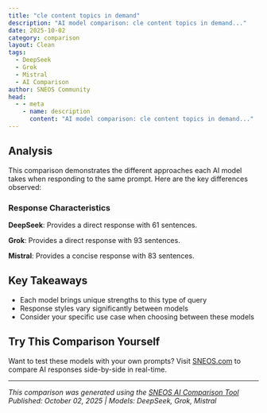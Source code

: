 ```yaml
---
title: "cle content topics in demand"
description: "AI model comparison: cle content topics in demand..."
date: 2025-10-02
category: comparison
layout: Clean
tags:
  - DeepSeek
  - Grok
  - Mistral
  - AI Comparison
author: SNEOS Community
head:
  - - meta
    - name: description
      content: "AI model comparison: cle content topics in demand..."
---
```


<ChatComparison
  title="cle content topics in demand"
  prompt="cle content topics in demand"
  :responses='{"DeepSeek": "Of course! \u0022Content topics in demand\u0022 is a dynamic concept, but by analyzing search trends, social media conversations, and market needs, we can identify several high-demand categories that consistently perform well.\n\nHere is a breakdown of content topics that are currently in high demand, categorized for clarity.\n\n### 1. Personal Finance \u0026 Money-Making\nThis category is perpetually popular as people constantly seek to improve their financial situation.\n\n* **Inflation \u0026 Recession-Proofing:** How to budget with rising costs, frugal living tips, recession-proof skills, and side hustles that work in a tough economy.\n* **The FIRE Movement:** Content around \u0022Financial Independence, Retire Early\u0022 \u2013 detailed savings strategies, investment for passive income, and case studies.\n* **Modern Investing:** Explaining cryptocurrencies, NFTs (from an educational standpoint), robo-advisors, and ESG (Environmental, Social, Governance) investing for beginners.\n* **Debt Management:** Strategies for paying off student loans, credit card debt, and medical bills. Debt snowball vs. debt avalanche methods.\n* **Remote Work \u0026 Freelancing:** How to find high-paying remote jobs, build a freelance portfolio, and negotiate rates.\n\n### 2. Health, Wellness \u0026 Self-Care\nThe pandemic accelerated a lasting focus on holistic well-being.\n\n* **Mental Health De-stigmatization:** Content on managing anxiety, burnout recovery, mindfulness practices, and the importance of therapy.\n* **Holistic \u0026 Functional Medicine:** Interest in gut health, hormonal balance, sleep optimization, and non-pharmaceutical approaches to chronic issues.\n* **Fitness for Busy People:** Short, effective home workouts (15-20 minutes), \u0022lazy girl\u0022 workouts, and integrating movement into a sedentary lifestyle.\n* **Personalized Nutrition:** Diets based on genetics or blood type (debunking or supporting), managing specific conditions through food (e.g., PCOS, IBS), and sustainable eating.\n* **Longevity \u0026 Biohacking:** From simple tips like cold plunges and intermittent fasting to more advanced topics like NAD\u002B and peptide therapies.\n\n### 3. Technology \u0026 AI Literacy\nThe AI explosion has created a massive knowledge gap that people are eager to fill.\n\n* **Generative AI for Everyone:** Practical guides on using ChatGPT, Midjourney, and other AI tools for work, creativity, and daily life.\n* **Digital Privacy \u0026 Security:** How to protect your data, use a VPN, create strong passwords, and understand digital footprints.\n* **\u0022Skilling Up\u0022 for the Future:** Learning to code (Python, JavaScript), no-code/low-code platforms (Bubble, Webflow), and data analysis skills.\n* **Productivity Tech:** Reviews and tutorials for the best project management apps (Notion, ClickUp), automation tools (Zapier), and digital note-taking systems.\n\n### 4. Sustainable \u0026 Conscious Living\nConsumers are more informed and want to make ethical choices.\n\n* **Sustainable Swaps \u0026 Minimalism:** How to reduce waste, build a capsule wardrobe, and make eco-friendly choices without breaking the bank (aka \u0022conscious consumerism\u0022).\n* **Plant-Based \u0026 Local Living:** Recipes for vegan meals, the benefits of a plant-based diet, and how to support local farmers and businesses.\n* **DIY \u0026 Homesteading:** From making your own cleaning products and growing a small balcony garden to more serious topics like raising chickens and food preservation.\n* **The Circular Economy:** Content on thrifting, upcycling, repairing, and renting instead of buying.\n\n### 5. Personal Development \u0026 Lifestyle\nThe eternal quest for self-improvement continues to evolve.\n\n* **Soft Skills in a Digital World:** How to improve communication, emotional intelligence, critical thinking, and public speaking in a remote or hybrid environment.\n* **Identity \u0026 Purpose:** Content around finding your ikigai, navigating a quarter-life or mid-life crisis, and designing a life you don\u0027t need a vacation from.\n* **Relationship Dynamics:** Modern dating, communication in relationships, navigating non-traditional family structures, and building strong friendships as an adult.\n* **Productivity \u0026 Time Management:** Methods like time-blocking, the Pomodoro Technique, and how to achieve a \u0022deep work\u0022 state while avoiding burnout.\n\n### 6. Niche Hobbies \u0026 Passion Projects\nPeople are investing more time in hobbies for joy and mental health.\n\n* **The \u0022Cottagecore\u0022 Aesthetic:** Baking sourdough, gardening, pottery, embroidery, and other traditional crafts.\n* **Content Creation \u0026 Gaming:** How to grow on new platforms (TikTok, Twitch), video editing for beginners, and the world of indie games.\n* **High-Tech Hobbies:** 3D printing, drone piloting, home automation (Smart Home), and building custom PCs.\n* **Outdoor \u0026 Adventure:** Accessible hiking, van life, kayaking, and astrophotography.\n\n### How to Validate and Find Your Niche Within These Topics:\n\n1. **Use Trend Tools:** Tools like **Google Trends**, **AnswerThePublic**, and **BuzzSumo** can show you what people are actively searching for.\n2. **Listen on Social Media:** Reddit (subreddits are goldmines), TikTok comments, and Twitter threads are where people ask raw, unfiltered questions.\n3. **Identify the \u0022Problem\u0022:** The best content solves a problem. What are people struggling with in your chosen category? (e.g., \u0022I want to invest but I\u0027m scared of losing money,\u0022 or \u0022I want to eat healthier but have no time to cook.\u0022)\n4. **Find Your Angle:** Don\u0027t just cover the broad topic. Add your unique perspective, experience, or voice. For example, \u0022Sustainable living for apartment dwellers\u0022 or \u0022Personal finance for creative freelancers.\u0022\n\n**The key takeaway:** The most in-demand content **solves a specific problem, teaches a valuable skill, or provides a sense of community and understanding** for the audience. Choose a topic you are genuinely interested in, and you\u0027ll be able to create authentic, lasting content that meets this demand.", "Grok": "Creating content that resonates with your audience requires understanding which topics are currently in demand. The \u0022CLE\u0022 you mentioned might refer to \u0022Continuing Legal Education\u0022 or something else. Since the context isn\u2019t fully clear, I\u2019ll assume it relates to **Continuing Legal Education (CLE)**, a common usage in legal and professional fields. If you meant something else, please clarify.\n\nHere are some in-demand content topics for CLE, along with broader insights into trending content areas across industries. These are based on market trends, learner needs, and emerging issues:\n\n### **In-Demand CLE Content Topics (Continuing Legal Education)** \nCLE content focuses on helping legal professionals stay updated on laws, ethics, and skills. The following topics are currently in high demand:\n1. **Artificial Intelligence (AI) and Law** \n - Ethical implications of AI in legal practice (e.g., bias in AI tools for case analysis). \n - AI tools for legal research, contract analysis, and eDiscovery. \n - Data privacy and cybersecurity concerns with AI adoption. \n2. **Cybersecurity and Data Privacy** \n - Compliance with GDPR, CCPA, and other data protection laws. \n - Managing data breaches and client confidentiality in a digital era. \n - Best practices for securing remote legal work environments. \n3. **Diversity, Equity, and Inclusion (DEI) in Legal Practice** \n - Addressing bias and discrimination in law firms and courtrooms. \n - Legal implications of workplace DEI policies. \n - Training on cultural competency for lawyers (often a mandatory CLE credit requirement in some states). \n4. **Mental Health and Wellness for Lawyers** \n - Stress management and work-life balance (a growing focus due to high burnout rates in the legal profession). \n - Substance abuse prevention and recovery programs (required in many jurisdictions). \n - Building resilience in high-pressure environments. \n5. **Remote Work and Virtual Courtrooms** \n - Best practices for virtual hearings and depositions. \n - Ethical considerations in remote client interactions. \n - Technology tools for managing a hybrid legal practice. \n6. **Environmental, Social, and Governance (ESG) Issues** \n - Legal responsibilities in corporate sustainability. \n - Advising clients on ESG compliance and litigation risks. \n - Climate change-related legal challenges. \n7. **Cryptocurrency and Blockchain Law** \n - Regulatory frameworks for cryptocurrencies and NFTs. \n - Legal risks in decentralized finance (DeFi). \n - Smart contracts and their enforceability. \n8. **Ethics and Professional Responsibility** \n - Navigating ethical dilemmas in client representation. \n - Updates on rules of professional conduct (a staple of CLE requirements). \n - Conflicts of interest in modern legal practice. \n\n### **How to Identify In-Demand CLE Topics** \n- **Check State Bar Requirements**: Many states have specific mandatory CLE topics (e.g., ethics, DEI, or technology). Tailor content to meet these needs. \n- **Survey Legal Professionals**: Ask lawyers about emerging challenges they face (e.g., through LinkedIn polls or bar association events). \n- **Monitor Legal News**: Topics like new legislation, landmark cases, or regulatory changes often drive demand for CLE content. \n- **Emerging Tech Trends**: Areas like AI, blockchain, and cybersecurity are rapidly evolving, creating a need for updated legal education. \n\n### **Broader In-Demand Content Topics Across Industries** \nIf \u0022CLE\u0022 was a typo or meant something else (e.g., general content creation), here are trending topics across various fields: \n1. **Technology and Digital Transformation** \n - AI and machine learning applications. \n - Cloud computing and cybersecurity. \n - Digital marketing strategies (SEO, social media algorithms). \n2. **Sustainability and Green Tech** \n - Renewable energy solutions. \n - Corporate sustainability practices. \n - Carbon footprint reduction strategies. \n3. **Health and Wellness** \n - Mental health awareness and self-care. \n - Fitness trends (e.g., home workouts, wearable tech). \n - Nutrition and plant-based diets. \n4. **Personal Finance and Investing** \n - Cryptocurrency and blockchain education. \n - Stock market tips for beginners. \n - Budgeting and debt management. \n5. **Remote Work and Productivity** \n - Tools for remote collaboration (e.g., Zoom, Slack). \n - Time management and productivity hacks. \n - Building a successful freelance career. \n6. **Education and Upskilling** \n - Online learning platforms and certifications. \n - Career development and resume-building tips. \n - Soft skills training (communication, leadership). \n\n### **How to Create In-Demand Content** \n1. **Research Trends**: Use tools like Google Trends, BuzzSumo, or social media analytics to identify what people are searching for or discussing. \n2. **Engage Your Audience**: Conduct surveys or monitor comments on your platforms to understand their pain points. \n3. **Leverage Expertise**: Focus on niche topics where you or your team have authority to stand out. \n4. **Stay Timely**: Address current events or seasonal topics (e.g., tax law updates during tax season for CLE). \n5. **Diversify Formats**: Offer content as webinars, podcasts, blog posts, or short videos to reach wider audiences. \n\nIf you have a specific niche or audience in mind (or if \u0022CLE\u0022 refers to something else), let me know, and I can tailor the topics further! What\u0027s your target audience or industry focus?", "Mistral": "The demand for content topics can vary widely depending on the industry, audience, and current trends. However, some topics consistently remain in high demand across various sectors. Here are some popular content topics that are often sought after:\n\n### Technology and Innovation\n1. **Artificial Intelligence (AI) and Machine Learning (ML)**\n2. **Cybersecurity**\n3. **Blockchain and Cryptocurrency**\n4. **Internet of Things (IoT)**\n5. **Cloud Computing**\n6. **Augmented Reality (AR) and Virtual Reality (VR)**\n7. **5G Technology**\n8. **Quantum Computing**\n\n### Business and Entrepreneurship\n1. **Startup Success Stories**\n2. **Digital Marketing Strategies**\n3. **Leadership and Management**\n4. **Remote Work and Productivity**\n5. **E-commerce Trends**\n6. **Customer Experience (CX)**\n7. **Sustainable Business Practices**\n\n### Health and Wellness\n1. **Mental Health Awareness**\n2. **Fitness and Nutrition**\n3. **Holistic Health Practices**\n4. **Telemedicine and Digital Health**\n5. **Mindfulness and Meditation**\n6. **Sleep Health**\n\n### Education and Learning\n1. **Online Learning and E-learning**\n2. **Career Development**\n3. **Skill Acquisition (e.g., coding, design, etc.)**\n4. **Educational Technology (EdTech)**\n5. **Lifelong Learning**\n\n### Finance and Investment\n1. **Personal Finance Management**\n2. **Investment Strategies**\n3. **Cryptocurrency Investing**\n4. **Financial Planning for Retirement**\n5. **Stock Market Analysis**\n\n### Environment and Sustainability\n1. **Climate Change Solutions**\n2. **Renewable Energy**\n3. **Sustainable Living**\n4. **Eco-friendly Products**\n5. **Conservation Efforts**\n\n### Social and Cultural Issues\n1. **Diversity, Equity, and Inclusion (DEI)**\n2. **Social Justice**\n3. **Mental Health in the Workplace**\n4. **Work-Life Balance**\n5. **Community Building**\n\n### Entertainment and Media\n1. **Streaming Services and Content**\n2. **Podcasting**\n3. **Social Media Trends**\n4. **Influencer Marketing**\n5. **Content Creation Tips**\n\n### Travel and Tourism\n1. **Sustainable Travel**\n2. **Adventure Travel**\n3. **Cultural Tourism**\n4. **Travel Safety Tips**\n5. **Budget Traveling**\n\n### Science and Research\n1. **Space Exploration**\n2. **Medical Research and Breakthroughs**\n3. **Environmental Science**\n4. **Biotechnology**\n5. **Scientific Discoveries**\n\n### Lifestyle and Personal Development\n1. **Time Management**\n2. **Goal Setting**\n3. **Personal Branding**\n4. **Relationship Building**\n5. **Creativity and Innovation**\n\n### Current Events and News\n1. **Global Politics**\n2. **Economic Trends**\n3. **Technological Advancements**\n4. **Health Crises**\n5. **Environmental Issues**\n\n### Industry-Specific Topics\n1. **Healthcare Innovations**\n2. **Real Estate Market Trends**\n3. **Manufacturing and Supply Chain**\n4. **Agriculture and Food Production**\n5. **Retail and Consumer Behavior**\n\n### Emerging Trends\n1. **Metaverse**\n2. **Web3 and Decentralized Finance (DeFi)**\n3. **Non-Fungible Tokens (NFTs)**\n4. **Green Energy Solutions**\n5. **Smart Cities**\n\nThese topics are not exhaustive, and the demand can shift based on emerging trends, technological advancements, and societal changes. Staying updated with industry news and consumer interests can help in identifying high-demand content topics."}' 
  published-date="02:36"
/>

## Analysis

This comparison demonstrates the different approaches each AI model takes when responding to the same prompt. Here are the key differences observed:

### Response Characteristics

**DeepSeek**: Provides a direct response with 61 sentences. 

**Grok**: Provides a direct response with 93 sentences. 

**Mistral**: Provides a concise response with 83 sentences. 

## Key Takeaways

- Each model brings unique strengths to this type of query
- Response styles vary significantly between models
- Consider your specific use case when choosing between these models

## Try This Comparison Yourself

Want to test these models with your own prompts? Visit [SNEOS.com](https://sneos.com) to compare AI responses side-by-side in real-time.

---

*This comparison was generated using the [SNEOS AI Comparison Tool](https://sneos.com)*
*Published: October 02, 2025 | Models: DeepSeek, Grok, Mistral*
